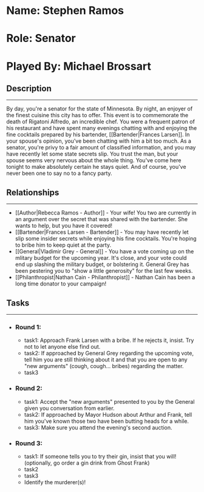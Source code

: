 # Name: Stephen Ramos
# Role: Senator
# Played By: Michael Brossart

## Description
---
By day, you're a senator for the state of Minnesota. By night, an enjoyer of the finest cuisine this city has to offer. This event is to commemorate the death of Rigatoni Alfredo, an incredible chef. You were a frequent patron of his restaurant and have spent many evenings chatting with and enjoying the fine cocktails prepared by his bartender, [[Bartender|Frances Larsen]]. In your spouse's opinion, you've been chatting with him a bit too much. As a senator, you're privy to a fair amount of classified information, and you may have recently let some state secrets slip. You trust the man, but your spouse seems very nervous about the whole thing. You've come here tonight to make absolutely certain he stays quiet. And of course, you've never been one to say no to a fancy party.

## Relationships
---
- [[Author|Rebecca Ramos - Author]]  - Your wife! You two are currently in an argument over the secret that was shared with the bartender. She wants to help, but you have it covered!
- [[Bartender|Frances Larsen - Bartender]]  - You may have recently let slip some insider secrets while enjoying his fine cocktails. You're hoping to bribe him to keep quiet at the party.
- [[General|Vladimir Grey - General]]  - You have a vote coming up on the mlitary budget for the upcoming year. It's close, and your vote could end up slashing the military budget, or bolstering it. General Grey has been pestering you to "show a little generosity" for the last few weeks.
- [[Philanthropist|Nathan Cain - Philanthropist]]  - Nathan Cain has been a long time donator to your campaign!

## Tasks
___
- ### Round 1:
	- task1: Approach Frank Larsen with a bribe. If he rejects it, insist. Try not to let anyone else find out.
	- task2: If approached by General Grey regarding the upcoming vote, tell him you are still thinking about it and that you are open to any "new arguments" (cough, cough... bribes) regarding the matter.
	- task3
- ### Round 2:
	- task1: Accept the "new arguments" presented to you by the General given you conversation from earlier.
	- task2: If approached by Mayor Hudson about Arthur and Frank, tell him you've known those two have been butting heads for a while.
	- task3: Make sure you attend the evening's second auction.
- ### Round 3:
	- task1: If someone tells you to try their gin, insist that you will! (optionally, go order a gin drink from Ghost Frank)
	- task2
	- task3
	- Identify the murderer(s)!